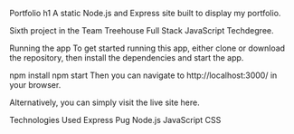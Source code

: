 Portfolio
h1 A static Node.js and Express site built to display my portfolio.

Sixth project in the Team Treehouse Full Stack JavaScript Techdegree.

Running the app
To get started running this app, either clone or download the repository, then install the dependencies and start the app.

npm install
npm start
Then you can navigate to http://localhost:3000/ in your browser.

Alternatively, you can simply visit the live site here.

Technologies Used
Express
Pug
Node.js
JavaScript
CSS

